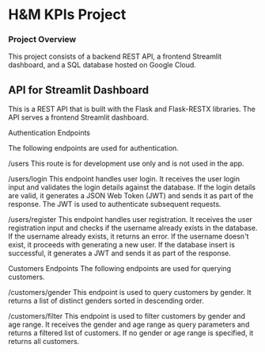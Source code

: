 # H&M KPIs Project

### Project Overview
This project consists of a backend REST API, a frontend Streamlit dashboard, and a SQL database hosted on Google Cloud.

## API for Streamlit Dashboard

This is a REST API that is built with the Flask and Flask-RESTX libraries. The API serves a frontend Streamlit dashboard.

Authentication Endpoints

The following endpoints are used for authentication.

/users
This route is for development use only and is not used in the app.

/users/login
This endpoint handles user login. It receives the user login input and validates the login details against the database. If the login details are valid, it generates a JSON Web Token (JWT) and sends it as part of the response. The JWT is used to authenticate subsequent requests.

/users/register
This endpoint handles user registration. It receives the user registration input and checks if the username already exists in the database. If the username already exists, it returns an error. If the username doesn't exist, it proceeds with generating a new user. If the database insert is successful, it generates a JWT and sends it as part of the response.

Customers Endpoints
The following endpoints are used for querying customers.

/customers/gender
This endpoint is used to query customers by gender. It returns a list of distinct genders sorted in descending order.

/customers/filter
This endpoint is used to filter customers by gender and age range. It receives the gender and age range as query parameters and returns a filtered list of customers. If no gender or age range is specified, it returns all customers.
